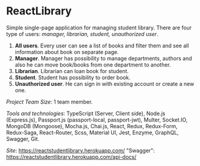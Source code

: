 # ReactLibrary
Simple single-page application for managing student library. There are four type of users: *manager, librarian, student, unauthorized user*. 
1. **All users**. Every user can see a list of books and filter them and see all information about book on separate page.
2. **Manager**. Manager has possibility to manage departments, authors and also he can move book/books from one department to another.
3. **Librarian**. Librarian can loan book for student.
4. **Student**. Student has possibility to order book.
5. **Unauthorized user**. He can sign in with existing account or create a new one.

*Project Team Size*: 1 team member.

*Tools and technologies*: TypeScript (Server, Client side), Node.js (Express.js), Passport.js (passport-local, passport-jwt), Multer, Socket.IO, MongoDB (Mongoose),
Mocha.js, Chai.js, React, Redux, Redux-Form, Redux-Saga, React-Router, Scss, Material UI, Jest, Enzyme, GraphQL, Swagger, Git.

*Site*: https://reactstudentlibrary.herokuapp.com/
"Swagger": https://reactstudentlibrary.herokuapp.com/api-docs/
